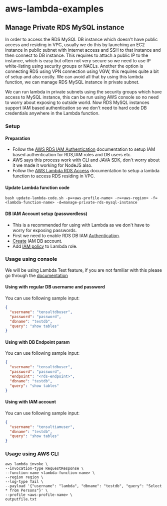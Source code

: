 # aws-lambda-examples

## Manage Private RDS MySQL instance
In order to access the RDS MySQL DB instance which doesn't have public access and residing in VPC, usually we do this by launching an EC2 instance in public subnet with internet access and SSH to that instance and then connect to DB instance. This requires to attach a public IP to the instance, which is easy but often not very secure so we need to use IP white-listing using security groups or NACLs. Another the option is connecting RDS using VPN connection using VGW, this requires quite a bit of setup and also costly. We can avoid all that by using this lambda function, we can manage RDS MySQL instance in private subnet.

We can run lambda in private subnets using the security groups which have access to MySQL instance, this can be run using AWS console so no need to worry about exposing to outside world. Now RDS MySQL instances support IAM based authentication so we don't need to hard code DB credentials anywhere in the Lambda function.

### Setup
#### Preparation
* Follow the [AWS RDS IAM Authentication](https://docs.aws.amazon.com/AmazonRDS/latest/UserGuide/UsingWithRDS.IAMDBAuth.html) documentation to setup IAM based authentication for RDS,IAM roles and DB users etc.
* AWS says this process work with CLI and JAVA SDK, don't worry about it we made it working for NodeJS also.
* Follow the [AWS Lambda RDS Access](https://docs.aws.amazon.com/lambda/latest/dg/vpc-rds.html) documentation to setup a lambda function to access RDS residing in VPC.
#### Update Lambda function code
```
bash update-lambda-code.sh -p=<aws-profile-name> -r=<aws-region> -f=<lambda-function-name> -d=manage-private-rds-mysql-instance 
```
#### DB IAM Account setup (passwordless)
* This is a recommended for using with Lambda as we don't have to worry for exposing passwords.
* First we need to enable RDS DB IAM [Authentication](https://docs.aws.amazon.com/AmazonRDS/latest/UserGuide/UsingWithRDS.IAMDBAuth.Enabling.html).
* [Create](https://docs.aws.amazon.com/AmazonRDS/latest/UserGuide/UsingWithRDS.IAMDBAuth.DBAccounts.html) IAM DB account.
* Add [IAM policy](https://docs.aws.amazon.com/AmazonRDS/latest/UserGuide/UsingWithRDS.IAMDBAuth.IAMPolicy.html) to Lambda role.

### Usage using console
We will be using Lambda Test feature, if you are not familiar with this please go through the [documentation](https://medium.com/@reginald.johnson/testing-aws-lambda-functions-the-easy-way-41cf1ed8c090)
#### Using with regular DB username and password
You can use following sample input:
```json
{
  "username": "tensultdbuser",
  "password": "password",
  "dbname": "testdb",
  "query": "show tables"
}
```
#### Using with DB Endpoint param
You can use following sample input:
```json
{
  "username": "tensultdbuser",
  "password": "password",
  "endpoint": "<rds-endpoint>",
  "dbname": "testdb",
  "query": "show tables"
}
```
#### Using with IAM account
You can use following sample input:
```json
{
  "username": "tensultiamuser",
  "dbname": "testdb",
  "query": "show tables"
}
```
### Usage using AWS CLI
```
aws lambda invoke \
--invocation-type RequestResponse \
--function-name <lambda-function-name> \
--region region \
--log-type Tail \
--payload '{"username": "lambda", "dbname": "testdb", "query": "Select * from Persons"}' \
--profile <aws-profile-name> \
outputfile.txt 
```